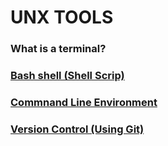 # UNX TOOLS

### What is a terminal? 

### [Bash shell (Shell Scrip)](Timmypoyu.github.io/TDP/unix_tool/shell/)

### [Commnand Line Environment](Timmypoyu.github.io/TDP/unix_tool/command/) 

### [Version Control (Using Git)](Timmypoyu.github.io/TDP/unix_tool/git/) 





